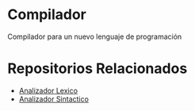 # Compilador
Compilador para un nuevo lenguaje de programación

# Repositorios Relacionados

- <a href="https://github.com/Daryl110/analizador__lexico">Analizador Lexico</a>
- <a href="https://github.com/Daryl110/analizador__sintactico">Analizador Sintactico</a>
